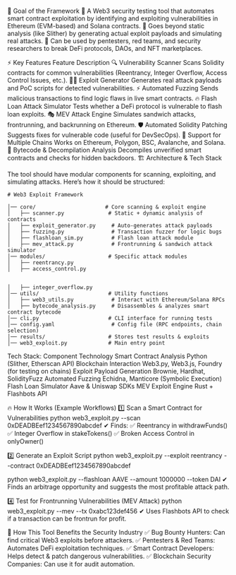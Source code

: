 🎯 Goal of the Framework
🔹 A Web3 security testing tool that automates smart contract exploitation by identifying and exploiting vulnerabilities in Ethereum (EVM-based) and Solana contracts.
🔹 Goes beyond static analysis (like Slither) by generating actual exploit payloads and simulating real attacks.
🔹 Can be used by pentesters, red teams, and security researchers to break DeFi protocols, DAOs, and NFT marketplaces.

⚡ Key Features
Feature	Description
🔍 Vulnerability Scanner	Scans Solidity contracts for common vulnerabilities (Reentrancy, Integer Overflow, Access Control Issues, etc.).
🏴‍☠️ Exploit Generator	Generates real attack payloads and PoC scripts for detected vulnerabilities.
⚡ Automated Fuzzing	Sends malicious transactions to find logic flaws in live smart contracts.
🔥 Flash Loan Attack Simulator	Tests whether a DeFi protocol is vulnerable to flash loan exploits.
🎭 MEV Attack Engine	Simulates sandwich attacks, frontrunning, and backrunning on Ethereum.
🛡️ Automated Solidity Patching	Suggests fixes for vulnerable code (useful for DevSecOps).
🧩 Support for Multiple Chains	Works on Ethereum, Polygon, BSC, Avalanche, and Solana.
📜 Bytecode & Decompilation Analysis	Decompiles unverified smart contracts and checks for hidden backdoors.
🏗️ Architecture & Tech Stack

The tool should have modular components for scanning, exploiting, and simulating attacks. Here’s how it should be structured:
```
# Web3 Exploit Framework

│── core/                      # Core scanning & exploit engine
│   ├── scanner.py              # Static + dynamic analysis of contracts
│   ├── exploit_generator.py     # Auto-generates attack payloads
│   ├── fuzzing.py               # Transaction fuzzer for logic bugs
│   ├── flashloan_sim.py         # Flash loan attack module
│   ├── mev_attack.py            # Frontrunning & sandwich attack simulator
│── modules/                    # Specific attack modules
│   ├── reentrancy.py
│   ├── access_control.py


│   ├── integer_overflow.py
│── utils/                      # Utility functions
│   ├── web3_utils.py            # Interact with Ethereum/Solana RPCs
│   ├── bytecode_analysis.py     # Disassembles & analyzes smart contract bytecode
│── cli.py                      # CLI interface for running tests
│── config.yaml                  # Config file (RPC endpoints, chain selection)
│── results/                    # Stores test results & exploits
│── web3_exploit.py             # Main entry point
```
Tech Stack:
Component	Technology
Smart Contract Analysis	Python (Slither, Etherscan API)
Blockchain Interaction	Web3.py, Web3.js, Foundry (for testing on chains)
Exploit Payload Generation	Brownie, Hardhat, SolidityFuzz
Automated Fuzzing	Echidna, Manticore (Symbolic Execution)
Flash Loan Simulator	Aave & Uniswap SDKs
MEV Exploit Engine	Rust + Flashbots API

🔥 How It Works (Example Workflows)
1️⃣ Scan a Smart Contract for Vulnerabilities
python web3_exploit.py --scan 0xDEADBEef1234567890abcdef
✔ Finds:
✅ Reentrancy in withdrawFunds()
✅ Integer Overflow in stakeTokens()
✅ Broken Access Control in onlyOwner()

2️⃣ Generate an Exploit Script
python web3_exploit.py --exploit reentrancy --contract 0xDEADBEef1234567890abcdef

python web3_exploit.py --flashloan AAVE --amount 1000000 --token DAI
✔ Finds an arbitrage opportunity and suggests the most profitable attack path.

4️⃣ Test for Frontrunning Vulnerabilities (MEV Attack)
python web3_exploit.py --mev --tx 0xabc123def456
✔ Uses Flashbots API to check if a transaction can be frontrun for profit.

🚀 How This Tool Benefits the Security Industry
✅ Bug Bounty Hunters: Can find critical Web3 exploits before attackers.
✅ Pentesters & Red Teams: Automates DeFi exploitation techniques.
✅ Smart Contract Developers: Helps detect & patch dangerous vulnerabilities.
✅ Blockchain Security Companies: Can use it for audit automation.
